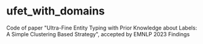 # ufet_with_domains
Code of paper "Ultra-Fine Entity Typing with Prior Knowledge about Labels: A Simple Clustering Based Strategy", accepted by EMNLP 2023 Findings
